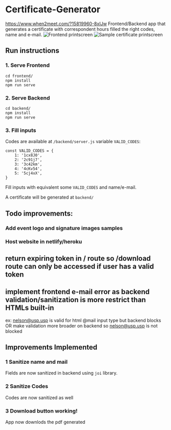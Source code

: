 # Certificate-Generator
https://www.when2meet.com/?15819960-8xIJw 
Frontend/Backend app that generates a certificate with correspondent hours filled the right codes, name and e-mail.
![Frontend printscreen](https://i.imgur.com/MLbmVde.png)
![Sample certificate printscreen](https://i.imgur.com/40kZJWl.png)
## Run instructions
### 1. Serve Frontend
```
cd frontend/
npm install
npm run serve
```

### 2. Serve Backend
```
cd backend/
npm install
npm run serve
```

### 3. Fill inputs
Codes are available at `/backend/server.js` variable `VALID_CODES`:
```
const VALID_CODES = {
    1: '1cx8J0',
    2: '2c91j7',
    3: '3c42km',
    4: '4cKv54',
    5: '5cj4xX',
}
```
Fill inputs with equivalent some `VALID_CODES` and name/e-mail.

A certificate will be generated at `backend/`

## Todo improvements:


### Add event logo and signature images samples

### Host website in netlify/heroku

## return expiring token in / route so /download route can only be accessed if user has a valid token 

## implement frontend e-mail error as backend validation/sanitization is more restrict than HTMLs built-in 
ex: nelson@usp.usp is valid for html @mail input type but backend blocks
OR make validation more broader on backend so nelson@usp.usp is not blocked 

## Improvements Implemented
### 1 Sanitize name and mail
Fields are now sanitized in backend using `joi` library. 
### 2 Sanitize Codes
Codes are now sanitized as well
### 3 Download button working!
App now downlods the pdf generated

